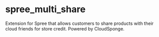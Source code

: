 spree_multi_share
=================

Extension for Spree that allows customers to share products with their cloud friends for store credit. Powered by CloudSponge.